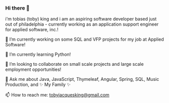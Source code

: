 ### Hi there 👋


i'm tobias (toby) king and i am an aspiring software developer based just out of philadelphia - currently working as an application support engineer for applied software, inc.!

🔭 I’m currently working on some SQL and VFP projects for my job at Applied Software!

🌱 I’m currently learning Python!


👯 I’m looking to collaborate on small scale projects and large scale employment opportunities!

💬 Ask me about Java, JavaScript, Thymeleaf, Angular, Spring, SQL, Music Production, and ✨ My Family ✨

📫 How to reach me: tobyjacquesking@gmail.com


<!--
**tobiasking/tobiasking** is a ✨ _special_ ✨ repository because its `README.md` (this file) appears on your GitHub profile.

Here are some ideas to get you started:

- 🔭 I’m currently working on ...
- 🌱 I’m currently learning ...
- 👯 I’m looking to collaborate on ...
- 🤔 I’m looking for help with ...
- 💬 Ask me about ...
- 📫 How to reach me: ...
- 😄 Pronouns: ...
- ⚡ Fun fact: ...
-->

